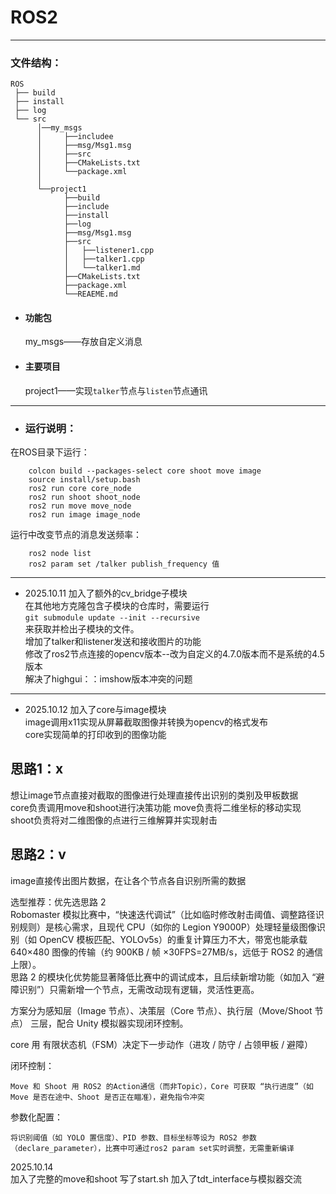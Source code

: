 # ROS2 
----
### 文件结构： 
```
ROS
 ├── build
 ├── install
 ├── log
 └── src
      │──my_msgs
      │     ├──includee
      │     ├──msg/Msg1.msg
      │     ├──src
      │     ├──CMakeLists.txt
      │     └──package.xml
      │
      └──project1
            ├──build
            ├──include
            ├──install
            ├──log
            ├──msg/Msg1.msg
            ├──src
            │   ├──listener1.cpp
            │   ├──talker1.cpp
            │   └──talker1.md
            ├──CMakeLists.txt
            ├──package.xml
            └──REAEME.md
```
- #### 功能包  
    my_msgs——存放自定义消息
- #### 主要项目
    project1——实现`talker`节点与`listen`节点通讯
----
- ### 运行说明：
在ROS目录下运行：
```
    colcon build --packages-select core shoot move image
    source install/setup.bash
    ros2 run core core_node
    ros2 run shoot shoot_node
    ros2 run move move_node
    ros2 run image image_node
```
运行中改变节点的消息发送频率：
```
    ros2 node list
    ros2 param set /talker publish_frequency 值
```

------
- 2025.10.11
加入了额外的cv_bridge子模块  
在其他地方克隆包含子模块的仓库时，需要运行  
`git submodule update --init --recursive`  
来获取并检出子模块的文件。  
增加了talker和listener发送和接收图片的功能  
修改了ros2节点连接的opencv版本--改为自定义的4.7.0版本而不是系统的4.5版本  
解决了highgui：：imshow版本冲突的问题  

------
- 2025.10.12
加入了core与image模块  
image调用x11实现从屏幕截取图像并转换为opencv的格式发布  
core实现简单的打印收到的图像功能  
## 思路1：x
想让image节点直接对截取的图像进行处理直接传出识别的类别及甲板数据  
    core负责调用move和shoot进行决策功能
    move负责将二维坐标的移动实现
    shoot负责将对二维图像的点进行三维解算并实现射击

## 思路2：v  
image直接传出图片数据，在让各个节点各自识别所需的数据

选型推荐：优先选思路 2  
Robomaster 模拟比赛中，“快速迭代调试”（比如临时修改射击阈值、调整路径识别规则）是核心需求，且现代 CPU（如你的 Legion Y9000P）处理轻量级图像识别（如 OpenCV 模板匹配、YOLOv5s）的重复计算压力不大，带宽也能承载 640×480 图像的传输（约 900KB / 帧 ×30FPS=27MB/s，远低于 ROS2 的通信上限）。  
思路 2 的模块化优势能显著降低比赛中的调试成本，且后续新增功能（如加入 “避障识别”）只需新增一个节点，无需改动现有逻辑，灵活性更高。

方案分为感知层（Image 节点）、决策层（Core 节点）、执行层（Move/Shoot 节点） 三层，配合 Unity 模拟器实现闭环控制。

core 用 有限状态机（FSM）决定下一步动作（进攻 / 防守 / 占领甲板 / 避障）

闭环控制：

    Move 和 Shoot 用 ROS2 的Action通信（而非Topic），Core 可获取 “执行进度”（如 Move 是否在途中、Shoot 是否正在瞄准），避免指令冲突

参数化配置：

    将识别阈值（如 YOLO 置信度）、PID 参数、目标坐标等设为 ROS2 参数（declare_parameter），比赛中可通过ros2 param set实时调整，无需重新编译


2025.10.14  
加入了完整的move和shoot
写了start.sh
加入了tdt_interface与模拟器交流